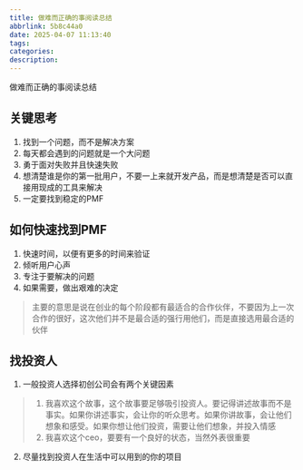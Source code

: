 ```yaml
---
title: 做难而正确的事阅读总结
abbrlink: 5b8c44a0
date: 2025-04-07 11:13:40
tags:
categories:
description:
---
```

做难而正确的事阅读总结
<!-- more -->
## 关键思考

1. 找到一个问题，而不是解决方案
2. 每天都会遇到的问题就是一个大问题
3. 勇于面对失败并且快速失败
4. 想清楚谁是你的第一批用户，不要一上来就开发产品，而是想清楚是否可以直接用现成的工具来解决
5. 一定要找到稳定的PMF

## 如何快速找到PMF

1. 快速时间，以便有更多的时间来验证
2. 倾听用户心声
3. 专注于要解决的问题
4. 如果需要，做出艰难的决定

> 主要的意思是说在创业的每个阶段都有最适合的合作伙伴，不要因为上一次合作的很好，这次他们并不是最合适的强行用他们，而是直接选用最合适的伙伴

## 找投资人

1. 一般投资人选择初创公司会有两个关键因素
>
> 1. 我喜欢这个故事，这个故事要足够吸引投资人。要记得讲述故事而不是事实。如果你讲述事实，会让你的听众思考。如果你讲故事，会让他们想象和感受。如果你想让他们投资，需要让他们想象，并投入情感
> 2. 我喜欢这个ceo，要要有一个良好的状态，当然外表很重要
>
2. 尽量找到投资人在生活中可以用到的你的项目
